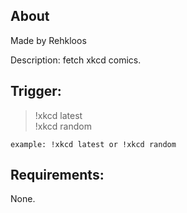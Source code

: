 
## About
Made by Rehkloos

Description: fetch xkcd comics.

## Trigger:
> !xkcd latest\
> !xkcd random

`example: !xkcd latest or !xkcd random`

## Requirements:
None.

